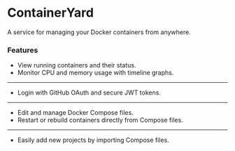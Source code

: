 # ContainerYard

A service for managing your Docker containers from anywhere.

### Features

* View running containers and their status.
* Monitor CPU and memory usage with timeline graphs.

---

* Login with GitHub OAuth and secure JWT tokens.

---

* Edit and manage Docker Compose files. 
* Restart or rebuild containers directly from Compose files.

---

* Easily add new projects by importing Compose files.